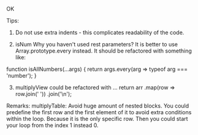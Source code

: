 OK

Tips:
1. Do not use extra indents - this complicates readability of the code.

2. isNum
Why you haven't used rest parameters?
It is better to use Array.prototype.every instead.
It should be refactored with something like:

function isAllNumbers(...args) {
    return args.every(arg => typeof arg === 'number');
}

3. multiplyView could be refactored with
	...
	return arr
		.map(row => row.join(' '))
		.join('\n');


Remarks:
multiplyTable:
Avoid huge amount of nested blocks.
You could predefine the first row and the first element of it to avoid extra conditions within the loop. Because it is the only specific row.
Then you could start your loop from the index 1 instead 0.

